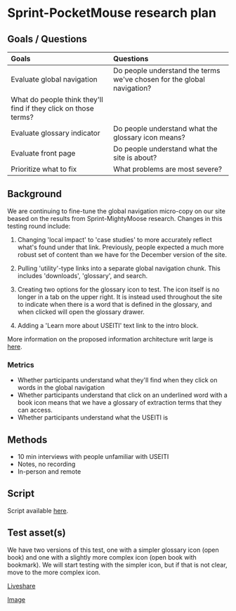 # Sprint-PocketMouse research plan

## Goals / Questions
Goals | Questions
:----- | :---------
Evaluate global navigation | Do people understand the terms we've chosen for the global navigation?
 | What do people think they'll find if they click on those terms?
Evaluate glossary indicator | Do people understand what the glossary icon means?
Evaluate front page | Do people understand what the site is about?
Prioritize what to fix | What problems are most severe?


## Background

We are continuing to fine-tune the global navigation micro-copy on our site beased on the results from Sprint-MightyMoose research. Changes in this testing round include:

1. Changing 'local impact' to 'case studies' to more accurately reflect what's found under that link. Previously, people expected a much more robust set of content than we have for the December version of the site.

1. Pulling 'utility'-type links into a separate global navigation chunk. This includes 'downloads', 'glossary', and search.

1. Creating two options for the glossary icon to test. The icon itself is no longer in a tab on the upper right. It is instead used throughout the site to indicate when there is a word that is defined in the glossary, and when clicked will open the glossary drawer.

1. Adding a 'Learn more about USEITI' text link to the intro block.

More information on the proposed information architecture writ large is [here](https://github.com/18F/doi-extractives-data/issues/622).


### Metrics

* Whether participants understand what they'll find when they click on words in the global navigation
* Whether participants understand that click on an underlined word with a book icon means that we have a glossary of extraction terms that they can access.
* Whether participants understand what the USEITI is


## Methods
* 10 min interviews with people unfamiliar with USEITI
* Notes, no recording
* In-person and remote


## Script

Script available [here](https://github.com/ONRR/research/blob/master/nrrd-research/05_sprint-pocketmouse/sprint-pocketmouse_interview-script.md).


## Test asset(s)

We have two versions of this test, one with a simpler glossary icon (open book) and one with a slightly more complex icon (open book with bookmark). We will start testing with the simpler icon, but if that is not clear, move to the more complex icon.

[Liveshare](https://invis.io/974Q36H6Q)

[Image](https://github.com/ONRR/research/blob/master/assets/img/pocketmouse/sprint-pocketmouse-img-a.png)
